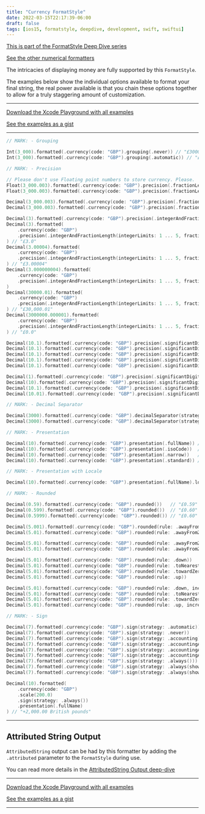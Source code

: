```yaml
---
title: "Currency FormatStyle"
date: 2022-03-15T22:17:39-06:00
draft: false
tags: [ios15, formatstyle, deepdive, development, swift, swiftui]
---
```


[This is part of the FormatStyle Deep Dive series](/posts/formatstyle-deep-dive)

[See the other numerical formatters](/posts/formatstyle/numerical/)

The intricacies of displaying money are fully supported by this `FormatStyle`.

The examples below show the individual options available to format your final string, the real power available is that you chain these options together to allow for a truly staggering amount of customization.

<hr>

[Download the Xcode Playground with all examples](https://github.com/brettohland/FormatStylesDeepDive/)

[See the examples as a gist](https://gist.github.com/brettohland/ac2fbd1446bc7bb64da491587b010e3c)

<hr>

```Swift
// MARK: - Grouping

Int(3_000).formatted(.currency(code: "GBP").grouping(.never)) // "£3000.00"
Int(3_000).formatted(.currency(code: "GBP").grouping(.automatic)) // "£3,000.00"

// MARK: - Precision

// Please don't use Floating point numbers to store currency. Please.
Float(3_000.003).formatted(.currency(code: "GBP").precision(.fractionLength(4))) // "£3,000.0029" <- This is why
Float(3_000.003).formatted(.currency(code: "GBP").precision(.fractionLength(1 ... 4))) // "£3,000.0029"

Decimal(3_000.003).formatted(.currency(code: "GBP").precision(.fractionLength(4)))       // "£3,000.0029"
Decimal(3_000.003).formatted(.currency(code: "GBP").precision(.fractionLength(1 ... 4))) // "£3,000.0029"

Decimal(3).formatted(.currency(code: "GBP").precision(.integerAndFractionLength(integer: 4, fraction: 4))) // "£0,003.0000"
Decimal(3).formatted(
    .currency(code: "GBP")
    .precision(.integerAndFractionLength(integerLimits: 1 ... 5, fractionLimits: 1 ... 5))
) // "£3.0"
Decimal(3.00004).formatted(
    .currency(code: "GBP")
    .precision(.integerAndFractionLength(integerLimits: 1 ... 5, fractionLimits: 1 ... 5))
) // "£3.00004"
Decimal(3.000000004).formatted(
    .currency(code: "GBP")
    .precision(.integerAndFractionLength(integerLimits: 1 ... 5, fractionLimits: 1 ... 5))
)
Decimal(30000.01).formatted(
    .currency(code: "GBP")
    .precision(.integerAndFractionLength(integerLimits: 1 ... 5, fractionLimits: 1 ... 5))
) // "£30,000.01"
Decimal(3000000.000001).formatted(
    .currency(code: "GBP")
    .precision(.integerAndFractionLength(integerLimits: 1 ... 5, fractionLimits: 1 ... 5))
) // "£0.0"

Decimal(10.1).formatted(.currency(code: "GBP").precision(.significantDigits(1))) // "£10"
Decimal(10.1).formatted(.currency(code: "GBP").precision(.significantDigits(2))) // "£10"
Decimal(10.1).formatted(.currency(code: "GBP").precision(.significantDigits(3))) // "£10.1"
Decimal(10.1).formatted(.currency(code: "GBP").precision(.significantDigits(4))) // "£10.10"
Decimal(10.1).formatted(.currency(code: "GBP").precision(.significantDigits(5))) // "£10.100"

Decimal(1).formatted(.currency(code: "GBP").precision(.significantDigits(1 ... 3)))     // "£1"
Decimal(10).formatted(.currency(code: "GBP").precision(.significantDigits(1 ... 3)))    // "£10"
Decimal(10.1).formatted(.currency(code: "GBP").precision(.significantDigits(1 ... 3)))  // "£10.1"
Decimal(10.01).formatted(.currency(code: "GBP").precision(.significantDigits(1 ... 3))) // "£10"

// MARK: - Decimal Separator

Decimal(3000).formatted(.currency(code: "GBP").decimalSeparator(strategy: .automatic)) // "£3,000.00"
Decimal(3000).formatted(.currency(code: "GBP").decimalSeparator(strategy: .always))    // "£3,000.00"

// MARK: - Presentation

Decimal(10).formatted(.currency(code: "GBP").presentation(.fullName)) // "10.00 British pounds"
Decimal(10).formatted(.currency(code: "GBP").presentation(.isoCode))  // "GBP 10.00"
Decimal(10).formatted(.currency(code: "GBP").presentation(.narrow))   // "£10.00"
Decimal(10).formatted(.currency(code: "GBP").presentation(.standard)) // "£10.00"

// MARK: - Presentation with Locale

Decimal(10).formatted(.currency(code: "GBP").presentation(.fullName).locale(Locale(identifier: "fr_FR"))) // "10,00 livres sterling"

// MARK: - Rounded

Decimal(0.59).formatted(.currency(code: "GBP").rounded())   // "£0.59"
Decimal(0.599).formatted(.currency(code: "GBP").rounded())  // "£0.60"
Decimal(0.5999).formatted(.currency(code: "GBP").rounded()) // "£0.60"

Decimal(5.001).formatted(.currency(code: "GBP").rounded(rule: .awayFromZero)) // "£5.01"
Decimal(5.01).formatted(.currency(code: "GBP").rounded(rule: .awayFromZero))  // "£5.01"

Decimal(5.01).formatted(.currency(code: "GBP").rounded(rule: .awayFromZero, increment: 1))  // "£6"
Decimal(5.01).formatted(.currency(code: "GBP").rounded(rule: .awayFromZero, increment: 10)) // "£10"

Decimal(5.01).formatted(.currency(code: "GBP").rounded(rule: .down))                    // "£5.00"
Decimal(5.01).formatted(.currency(code: "GBP").rounded(rule: .toNearestOrAwayFromZero)) // "£5.01"
Decimal(5.01).formatted(.currency(code: "GBP").rounded(rule: .towardZero))              // "£5.00"
Decimal(5.01).formatted(.currency(code: "GBP").rounded(rule: .up))                      // "£5.01"

Decimal(5.01).formatted(.currency(code: "GBP").rounded(rule: .down, increment: 1)) // "£5"
Decimal(5.01).formatted(.currency(code: "GBP").rounded(rule: .toNearestOrAwayFromZero, increment: 1)) // "£5"
Decimal(5.01).formatted(.currency(code: "GBP").rounded(rule: .towardZero, increment: 1)) // "£5"
Decimal(5.01).formatted(.currency(code: "GBP").rounded(rule: .up, increment: 1)) // "£5"

// MARK: - Sign

Decimal(7).formatted(.currency(code: "GBP").sign(strategy: .automatic))                         // "£7.00"
Decimal(7).formatted(.currency(code: "GBP").sign(strategy: .never))                             // "£7.00"
Decimal(7).formatted(.currency(code: "GBP").sign(strategy: .accounting))                        // "£7.00"
Decimal(7).formatted(.currency(code: "GBP").sign(strategy: .accountingAlways()))                // "+£7.00"
Decimal(7).formatted(.currency(code: "GBP").sign(strategy: .accountingAlways(showZero: true)))  // "+£7.00"
Decimal(7).formatted(.currency(code: "GBP").sign(strategy: .accountingAlways(showZero: false))) // "+£7.00"
Decimal(7).formatted(.currency(code: "GBP").sign(strategy: .always()))                          // "+£7.00"
Decimal(7).formatted(.currency(code: "GBP").sign(strategy: .always(showZero: true)))            // "+£7.00"
Decimal(7).formatted(.currency(code: "GBP").sign(strategy: .always(showZero: false)))           // "+£7.00"

Decimal(10).formatted(
    .currency(code: "GBP")
    .scale(200.0)
    .sign(strategy: .always())
    .presentation(.fullName)
) // "+2,000.00 British pounds"
```

<hr>

## Attributed String Output

`AttributedString` output can be had by this formatter by adding the `.attributed` parameter to the `FormatStyle` during use.

You can read more details in the [AttributedString Output deep-dive](/posts/formatstyle/style-deep-dives/attributed-strings/)

<hr>

[Download the Xcode Playground with all examples](https://github.com/brettohland/FormatStylesDeepDive/)

[See the examples as a gist](https://gist.github.com/brettohland/ac2fbd1446bc7bb64da491587b010e3c)

<hr>